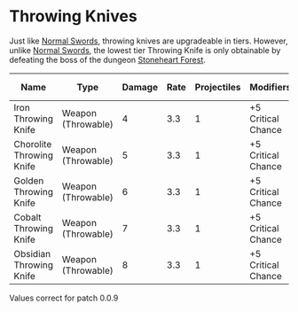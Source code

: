# Throwing Knives

Just like [Normal Swords](../swords/normalSwords.md), throwing knives are upgradeable in tiers. However, unlike [Normal Swords](../swords/normalSwords.md), the lowest tier Throwing Knife is only obtainable by defeating the boss of the dungeon [Stoneheart Forest](../../../mechanics/dungeons.md#dungeons).

| Name                     | Type               | Damage | Rate | Projectiles | Modifiers          | Obtained from     |
| ------------------------ | ------------------ | ------ | ---- | ----------- | ------------------ | ----------------- |
| Iron Throwing Knife      | Weapon (Throwable) | 4      | 3.3  | 1           | +5 Critical Chance | Stoneheart Forest |
| Chorolite Throwing Knife | Weapon (Throwable) | 5      | 3.3  | 1           | +5 Critical Chance | Craftable         |
| Golden Throwing Knife    | Weapon (Throwable) | 6      | 3.3  | 1           | +5 Critical Chance | Craftable         |
| Cobalt Throwing Knife    | Weapon (Throwable) | 7      | 3.3  | 1           | +5 Critical Chance | Craftable         |
| Obsidian Throwing Knife  | Weapon (Throwable) | 8      | 3.3  | 1           | +5 Critical Chance | Craftable         |

<div class="warning">
Values correct for patch 0.0.9
</div
